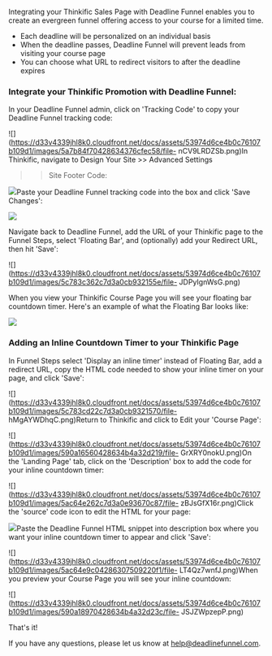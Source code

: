 Integrating your Thinkific Sales Page with Deadline Funnel enables you to
create an evergreen funnel offering access to your course for a limited time.

  * Each deadline will be personalized on an individual basis
  * When the deadline passes, Deadline Funnel will prevent leads from visiting your course page
  * You can choose what URL to redirect visitors to after the deadline expires

### Integrate your Thinkific Promotion with Deadline Funnel:

In your Deadline Funnel admin, click on 'Tracking Code' to copy your Deadline
Funnel tracking code:

![](https://d33v4339jhl8k0.cloudfront.net/docs/assets/53974d6ce4b0c76107b109d1/images/5a7b84f70428634376cfec58/file-
nCV9LRDZSb.png)In Thinkific, navigate to Design Your Site >> Advanced Settings
>> Site Footer Code:

![](https://d33v4339jhl8k0.cloudfront.net/docs/assets/53974d6ce4b0c76107b109d1/images/5ac64d4c2c7d3a0e93670c7b/file-4VifrO7xNW.png)Paste
your Deadline Funnel tracking code into the box and click 'Save Changes':

![](https://d33v4339jhl8k0.cloudfront.net/docs/assets/53974d6ce4b0c76107b109d1/images/5ac64d862c7d3a0e93670c7f/file-q86uuF8RQq.png)

Navigate back to Deadline Funnel, add the URL of your Thinkific page to the
Funnel Steps, select 'Floating Bar', and (optionally) add your Redirect URL,
then hit 'Save':

![](https://d33v4339jhl8k0.cloudfront.net/docs/assets/53974d6ce4b0c76107b109d1/images/5c783c362c7d3a0cb932155e/file-
JDPyIgnWsG.png)

When you view your Thinkific Course Page you will see your floating bar
countdown timer. Here's an example of what the Floating Bar looks like:

![](https://d33v4339jhl8k0.cloudfront.net/docs/assets/53974d6ce4b0c76107b109d1/images/5c65c0a12c7d3a66e32e783a/file-r2622Bfum3.png)

### Adding an Inline Countdown Timer to your Thinkific Page

In Funnel Steps select 'Display an inline timer' instead of Floating Bar, add
a redirect URL, copy the HTML code needed to show your inline timer on your
page, and click 'Save':

![](https://d33v4339jhl8k0.cloudfront.net/docs/assets/53974d6ce4b0c76107b109d1/images/5c783cd22c7d3a0cb9321570/file-
hMgAYWDhqC.png)Return to Thinkific and click to Edit your 'Course Page':

![](https://d33v4339jhl8k0.cloudfront.net/docs/assets/53974d6ce4b0c76107b109d1/images/590a16560428634b4a32d219/file-
GrXRY0nokU.png)On the 'Landing Page' tab, click on the 'Description' box to
add the code for your inline countdown timer:

![](https://d33v4339jhl8k0.cloudfront.net/docs/assets/53974d6ce4b0c76107b109d1/images/5ac64e262c7d3a0e93670c87/file-
zBJsGfX16r.png)Click the 'source' code icon to edit the HTML for your page:

![](https://d33v4339jhl8k0.cloudfront.net/docs/assets/53974d6ce4b0c76107b109d1/images/5ac64e652c7d3a0e93670c8b/file-v5QVcIkeeW.png)Paste
the Deadline Funnel HTML snippet into description box where you want your
inline countdown timer to appear and click 'Save':

![](https://d33v4339jhl8k0.cloudfront.net/docs/assets/53974d6ce4b0c76107b109d1/images/5ac64e9c04286307509220f1/file-
LT4Qz7wnfJ.png)When you preview your Course Page you will see your inline
countdown:

![](https://d33v4339jhl8k0.cloudfront.net/docs/assets/53974d6ce4b0c76107b109d1/images/590a18970428634b4a32d23c/file-
JSJZWpzepP.png)

That's it!

If you have any questions, please let us know at
[help@deadlinefunnel.com](mailto:mailto:help@deadlinefunnel.com).

